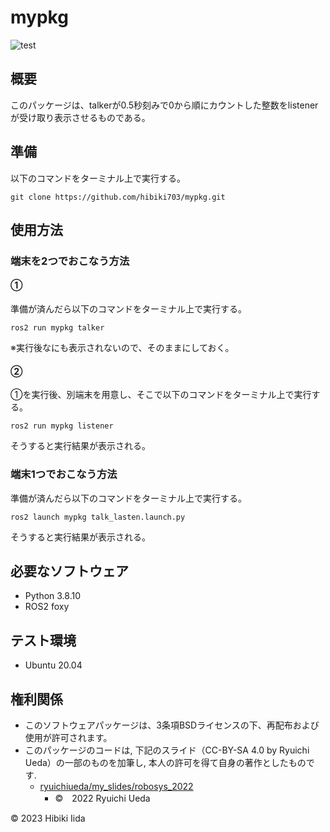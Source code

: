 # mypkg
![test](https://github.com/hibiki703/mypkg/actions/workflows/test.yml/badge.svg)

## 概要
このパッケージは、talkerが0.5秒刻みで0から順にカウントした整数をlistenerが受け取り表示させるものである。

## 準備
以下のコマンドをターミナル上で実行する。
```
git clone https://github.com/hibiki703/mypkg.git
```

## 使用方法
### 端末を2つでおこなう方法
#### ①
準備が済んだら以下のコマンドをターミナル上で実行する。
```
ros2 run mypkg talker
```
※実行後なにも表示されないので、そのままにしておく。

#### ②
①を実行後、別端末を用意し、そこで以下のコマンドをターミナル上で実行する。
```
ros2 run mypkg listener
```
そうすると実行結果が表示される。


### 端末1つでおこなう方法
準備が済んだら以下のコマンドをターミナル上で実行する。
```
ros2 launch mypkg talk_lasten.launch.py
```
そうすると実行結果が表示される。


## 必要なソフトウェア
* Python 3.8.10
* ROS2 foxy

## テスト環境
* Ubuntu 20.04

## 権利関係
* このソフトウェアパッケージは、3条項BSDライセンスの下、再配布および使用が許可されます。
* このパッケージのコードは, 下記のスライド（CC-BY-SA 4.0 by Ryuichi Ueda）の一部のものを加筆し, 本人の許可を得て自身の著作としたものです.
    * [ryuichiueda/my_slides/robosys_2022](https://github.com/ryuichiueda/my_slides/tree/master/robosys_2022)
        * ©　2022 Ryuichi Ueda

© 2023 Hibiki Iida
